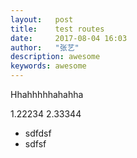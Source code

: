 ```yaml
---
layout:   post
title:    test routes
date:     2017-08-04 16:03
author:   "张艺"
description: awesome
keywords: awesome
---
```


Hhahhhhhahahha

1.22234
2.33344

* sdfdsf
* sdfsf